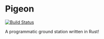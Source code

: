 # Pigeon

[![Build Status](
    https://travis-ci.org/uavaustin/pigeon.svg?branch=master)](
    https://travis-ci.org/uavaustin/pigeon)

A programmatic ground station written in Rust!
